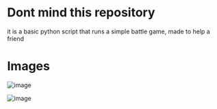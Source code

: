 # Dont mind this repository
it is a basic python script that runs a simple battle game, made to help a friend
# Images
![image](https://github.com/user-attachments/assets/9ab7c367-d913-44c6-9545-fdd00241b2e0)

![image](https://github.com/user-attachments/assets/5d40c4af-5409-4f2d-918d-800afb483fd6)
